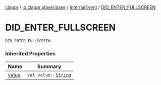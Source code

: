 [clappr](../../index.md) / [io.clappr.player.base](../index.md) / [InternalEvent](index.md) / [DID_ENTER_FULLSCREEN](./-d-i-d_-e-n-t-e-r_-f-u-l-l-s-c-r-e-e-n.md)

# DID_ENTER_FULLSCREEN

`DID_ENTER_FULLSCREEN`

### Inherited Properties

| Name | Summary |
|---|---|
| [value](value.md) | `val value: `[`String`](https://kotlinlang.org/api/latest/jvm/stdlib/kotlin/-string/index.html) |
